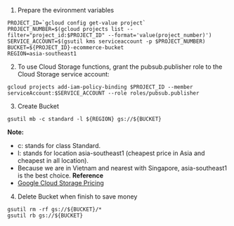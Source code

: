 1. Prepare the evironment variables
```
PROJECT_ID=`gcloud config get-value project`
PROJECT_NUMBER=$(gcloud projects list --filter="project_id:$PROJECT_ID" --format='value(project_number)')
SERVICE_ACCOUNT=$(gsutil kms serviceaccount -p $PROJECT_NUMBER)
BUCKET=${PROJECT_ID}-ecommerce-bucket
REGION=asia-southeast1
```

2. To use Cloud Storage functions, grant the pubsub.publisher role to the Cloud Storage service account:
```
gcloud projects add-iam-policy-binding $PROJECT_ID --member serviceAccount:$SERVICE_ACCOUNT --role roles/pubsub.publisher
```

3. Create Bucket
```
gsutil mb -c standard -l ${REGION} gs://${BUCKET}
```
**Note:**
- c: stands for class Standard.
- l: stands for location asia-southeast1 (cheapest price in Asia and cheapest in all location).
- Because we are in Vietnam and nearest with Singapore, asia-southeast1 is the best choice.
**Reference**
- [Google Cloud Storage Pricing](https://cloud.google.com/storage/pricing#asia)

4. Delete Bucket when finish to save money
```
gsutil rm -rf gs://${BUCKET}/*
gsutil rb gs://${BUCKET}
```
